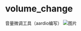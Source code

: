 # volume_change
音量微调工具（aardio编写）
![图片](https://user-images.githubusercontent.com/63829496/236683004-2d830930-ae28-4414-a92c-650c93aa52c2.png)
